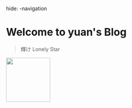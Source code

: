 hide: 
    -navigation


# **Welcome to yuan's Blog**

>輝け Lonely Star

<img src="https://caihsicloud.oss-cn-guangzhou.aliyuncs.com/BlogsPicture/proto.jpg" width=120 heigth=120>